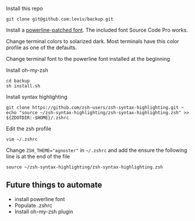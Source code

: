 Install this repo

```
git clone git@github.com:leviv/backup.git
```

Install a [powerline-patched font](https://github.com/powerline/fonts). The included font Source Code Pro works.

Change terminal colors to solarized dark. Most terminals have this color profile as one of the defaults.

Change terminal font to the powerline font installed at the beginning

Install oh-my-zsh

```
cd backup
sh install.sh
```

Install syntax highlighting

```
git clone https://github.com/zsh-users/zsh-syntax-highlighting.git ~
echo "source ~/zsh-syntax-highlighting/zsh-syntax-highlighting.zsh" >> ${ZDOTDIR:-$HOME}/.zshrc
```

Edit the zsh profile

```
vim ~/.zshrc
```

Change `ZSH_THEME="agnoster"` in `~/.zshrc` and add the ensure the following line is at the end of the file

```
source ~/zsh-syntax-highlighting/zsh-syntax-highlighting.zsh
```

## Future things to automate

- install powerline font
- Populate .zshrc
- Install oh-my-zsh plugin
